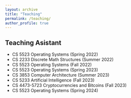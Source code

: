 ```yaml
---
layout: archive
title: "Teaching"
permalink: /teaching/
author_profile: true
---
```


## Teaching Asistant
- CS 5523 Operating Systems (Spring 2022)
- CS 2233 Discrete Math Structures (Summer 2022)
- CS 5523 Operating Systems (Fall 2022)
- CS 5523 Operating Systems (Spring 2023)
- CS 3853 Computer Architecture (Summer 2023)
- CS 5233 Artificial Intelligence (Fall 2023)
- CS 4473-5723 Cryptocurrencies and Bitcoins (Fall 2023)
- CS 5523 Operating Systems (Spring 2024)
